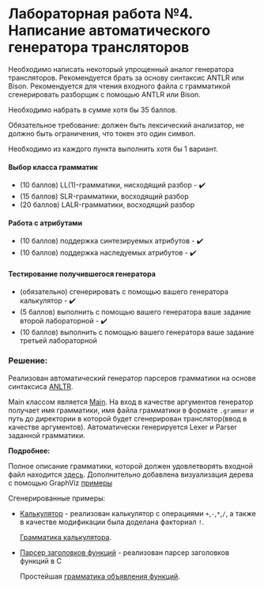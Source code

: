 # Лабораторная работа №4. Написание автоматического генератора трансляторов

Необходимо написать некоторый упрощенный аналог генератора трансляторов. Рекомендуется брать за основу синтаксис ANTLR или Bison. Рекомендуется для чтения входного файла с грамматикой сгенерировать разборщик с помощью ANTLR или Bison.

Необходимо набрать в сумме хотя бы 35 баллов.

Обязательное требование: должен быть лексический анализатор, не должно быть ограничения, что токен это один символ.

Необходимо из каждого пункта выполнить хотя бы 1 вариант.

#### Выбор класса грамматик
* (10 баллов) LL(1)-грамматики, нисходящий разбор - :heavy_check_mark:
* (15 баллов) SLR-грамматики, восходящий разбор
* (20 баллов) LALR-грамматики, восходящий разбор
#### Работа с атрибутами
* (10 баллов) поддержка синтезируемых атрибутов - :heavy_check_mark:
* (10 баллов) поддержка наследуемых атрибутов - :heavy_check_mark:
#### Тестирование получившегося генератора
* (обязательно) сгенерировать с помощью вашего генератора калькулятор - :heavy_check_mark:
* (5 баллов) выполнить с помощью вашего генератора ваше задание второй лабораторной  - :heavy_check_mark:
* (10 баллов) выполнить с помощью вашего генератора ваше задание третьей лабораторной

### Решение:
Реализован автоматический генератор парсеров грамматики на основе синтаксиса [ANLTR](https://www.antlr.org/).

Main классом является [Main](src/main/kotlin/Main.kt). На вход в качестве аргументов генератор получает имя грамматики, имя файла грамматики в формате `.grammar` и путь до директории в которой будет сгенерирован транслятор(ввод в качестве аргументов). Автоматически генерируется Lexer и Parser заданной грамматики.

**Подробнее:**

Полное описание грамматики, которой должен удовлетворять входной файл находится [здесь](src/main/antlr/Grammar.g4). Дополнительно добавлена визуализация дерева с помощью GraphViz [примеры](src/test/resources/images)

Сгенерированные примеры: 

* [Калькулятор](src/test/kotlin/calc) - реализован калькулятор с операциями `+`,`-`,`*`,`/`, а также в качестве модификации была доделана факториал `!`. 

    [Грамматика калькулятора](src/test/kotlin/calc/calc.grammar).
* [Парсер заголовков функций](src/test/kotlin/function) - реализован парсер заголовков функций в С
    
    Простейшая [грамматика объявления функций](src/test/kotlin/function/function.grammar).

